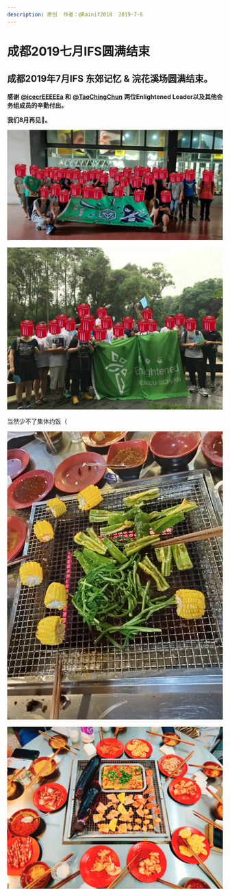 ```yaml
---
description: 原创  作者：@Rainif2018  2019-7-6
---
```


# 成都2019七月IFS圆满结束

## 成都2019年7月IFS 东郊记忆 & 浣花溪场圆满结束。

**感谢** [**@icecrEEEEEa**](https://cdenl.com/) **和** [**@TaoChingChun**](https://twitter.com/TaoChingChung) **两位Enlightened Leader以及其他会务组成员的辛勤付出。**

**我们8月再见👋。**

![&#x4E1C;&#x90CA;&#x8BB0;&#x5FC6;&#x573A;](../.gitbook/assets/image%20%288%29.png)

![&#x6D63;&#x82B1;&#x6EAA;&#x573A;](../.gitbook/assets/image%20%281%29.png)

当然少不了集体约饭（

![&#x7531; @WolfgangGroves &#x62CD;&#x6444;](../.gitbook/assets/image%20%283%29.png)

![&#x7531; @TaoChingChung &#x62CD;&#x6444;](../.gitbook/assets/image%20%286%29.png)

